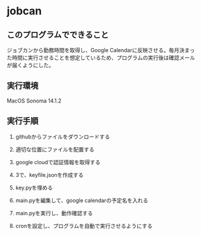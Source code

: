 # jobcan

## このプログラムでできること
ジョブカンから勤務時間を取得し、Google Calendarに反映させる。毎月決まった時間に実行させることを想定しているため、プログラムの実行後は確認メールが届くようにした。

## 実行環境
MacOS Sonoma 14.1.2

## 実行手順
1. githubからファイルをダウンロードする

2. 適切な位置にファイルを配置する

3. google cloudで認証情報を取得する

4. 3で、keyfile.jsonを作成する

5. key.pyを埋める

6. main.pyを編集して、google calendarの予定名を入れる

7. main.pyを実行し、動作確認する

8. cronを設定し、プログラムを自動で実行させるようにする
